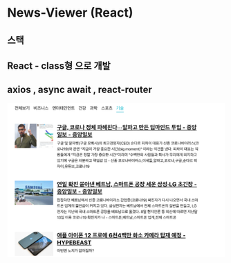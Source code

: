 # News-Viewer (React)

## 스택

## React - class형 으로 개발 

## axios , async await , react-router

[](https://wondonghwi.github.io/News-View/)

<img src='capture.PNG'>
